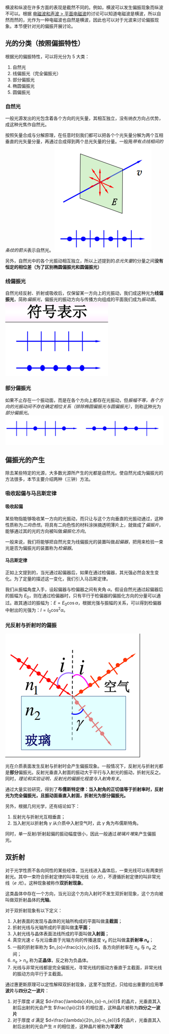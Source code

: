 横波和纵波在许多方面的表现是截然不同的。例如，横波可以发生偏振现象而纵波不可以。根据 [电磁波和声波 > 平面电磁波](电磁波和声波#平面电磁波)的讨论可以知道电磁波是横波，所以自然而然的，光作为一种电磁波也自然是横波，因此也可以对于光波来讨论偏振现象。本节便针对光的偏振开展讨论。

## 光的分类（按照偏振特性）

根据光的偏振特性，可以将光分为 5 大类：
1. 自然光
2. 线偏振光（完全偏振光）
3. 部分偏振光
4. 椭圆偏振光
5. 圆偏振光

### 自然光

一般光源发出的光包含着各个方向的光矢量，其相互独立，没有纳衣方向占优势，成这种光焦作自然光。

按照矢量合成与分解原理，在任意时刻我们都可以把各个个光矢量分解为两个互相垂直的光矢量分量，再通过合成得到两个总光矢量的分量。一般用*带有点线相间的条纹的箭头*表示自然光。
![200](Resource/4c42854f8b48b926e973e7c67dd0a3f6.png)

另外，自然光中的各个光振动相互独立，所以上述提到的*总光矢量*的分量之间**没有恒定的相位差（为了区别椭圆偏振光和圆偏振光）**

### 线偏振光

自然光经反射、折射或吸收后，仅保留某一方向上的光振动，我们成这种光为**线偏振光**，简称*偏振光*，偏振光的振动方向与传播方向组成的平面我们成为*振动面*。
![200](Resource/81a8b6839a51eb571df2c6f5991df56a.png)

### 部分偏振光

如果不止存在一个振动面，而是在各个方向上都存在光振动，但*振幅不等，各个方向的光振动间不存在确定相位关系（排除椭圆偏振光与圆偏振光）*，则称这种光为*部分偏振光*。
![400](Resource/e723aeea02fd7a3c5650721d300fe63f.png)

## 偏振光的产生

除去某些特定的光源，大多数光源所产生的光都是自然光。使自然光成为偏振光的方法很多，本节主要介绍两种（三钟）方法。

### 吸收起偏与马吕斯定律

#### 吸收起偏

某些物指能够吸收某一方向的光振动，而只让与这个方向垂直的光振动通过，这种性质称为*二向色性*。将具有二向色性的材料涂抹摘透明薄片上，就做成了*偏振片*，能够通过其的光的方向被叫做*偏振化方向*。

一般来说，我们将能够把自然光变为线偏振光的装置叫做*起偏器*，把用来检验一束光是否为偏振光的装置称为*检偏器*。

#### 马吕斯定律

正如上文提到的，当光通过起偏器后，如果在通过检偏器，其光强必然会发生变化。为了定量的描述这一变化，我们引入马吕斯定律。

我们从振幅角度入手，设起偏器与检偏器之间有夹角 $\alpha$。假设自然光通过起偏器后的振幅为 $E_{0}$，则在通过检偏器时，只有平行于检偏器的偏振化方向的分量可以通过。故其通过的振幅为：$E=E_{0}\cos\alpha$，根据光强与振幅的关系，可以得到检偏器中射出的光强为：$I=I_{0}\cos^{2}\alpha$。

### 光反射与折射时的偏振

![300](Resource/79754c1c810cfda10361691e0af9dfbd.png)

光在介质表面发生反射与折射时会产生偏振现象。一般情况下，反射光与折射光都是**部分**偏振光。反射光垂直入射面的振动大于平行与入射光的振动，折射光反之。同时，*理论和实验证明，反射光的偏振化程度与入射角有关*。

通过大量实验研究，得到了**布儒斯特定律：当入射角的正切值等于折射率时，反射光为完全偏振光，且振动面垂直入射面，折射光为部分偏振光。**

另外，根据几何光学，还有结论如下：
1. 反射光与折射光互相垂直；
2. 当入射光以折射角 $\gamma$ 从介质中入射空气时，此 $\gamma$ 角为布儒斯特角。

同时，单一反射/折射起偏的振动幅度很小，因此一般通过*玻璃片堆*来产生偏振光。

## 双折射

对于光学性质不各向同性的某些经体，当光线进入晶体后，一束光线可以有两束折射光。其中一束符合折射定律的叫寻常光线（*o 光*），不遵循折射定律的叫非常光线（*e 光*）。这种现象被称作**双折射现象**。

这类晶体中存在一个方向，当光沿这个方向入射时不发生双折射现象，这个方向被叫做双折射晶体的**光轴**。

对于双折射现象有以下定义：
1. 入射表面的发现与晶体的光轴所构成的平面叫做**主截面**；
2. 折射光线与光轴所成的平面叫做**主平面**；
3. 入射光线与晶体表面法线所成的平面叫做**入射面**；
4. 真空光速 $c$ 与光沿垂直于光轴方向的传播速度 $v_{e}$ 的比叫做**主折射率 $n_{e}$**；
5. 一般的折射率称为 $n_{o}=\frac{c}{v_{o}}$，各方向折射率在 $n_{o}$ 与 $n_{e}$ 之间；
6. $n_{e}>n_{o}$ 称为**正晶体**，反之称为负晶体。
7. 光线与非常光线都是完全偏振光，寻常光线的振动方垂直于主截面，非常光线的振动方向平行于主截面。

通过惠更斯原理可以定性解释双折射现象，这里不加赘述，只给给出重要的应用**半波片**与**四分之一波片**：

1. 对于厚度 $d$ 满足 $d=\frac{\lambda}{4(n_{o}-n_{e})}$ 的晶片，光垂直其入射后出射的光会产生 $\frac{\pi}{2}$ 的相位差，这种晶片被称为**四分之一波片**
2. 对于厚度 $d$ 满足 $d=\frac{\lambda}{2(n_{o}-n_{e})}$ 的晶片，光垂直其入射后出射的光会产生 $\pi$ 的相位差，这种晶片被称为**半波片**